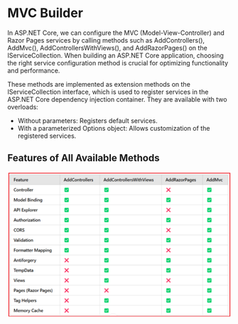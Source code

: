 # MVC Builder

In ASP.NET Core, we can configure the MVC (Model-View-Controller) and Razor Pages services by calling methods such as AddControllers(), AddMvc(), AddControllersWithViews(), and AddRazorPages() on the IServiceCollection. When building an ASP.NET Core application, choosing the right service configuration method is crucial for optimizing functionality and performance.

These methods are implemented as extension methods on the IServiceCollection interface, which is used to register services in the ASP.NET Core dependency injection container. They are available with two overloads:

* Without parameters: Registers default services.
* With a parameterized Options object: Allows customization of the registered services.

## Features of All Available Methods





![alt text](../../Images/MvcBuilder.PNG "Title")